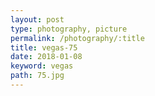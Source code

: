 ```yaml
---
layout: post
type: photography, picture
permalink: /photography/:title
title: vegas-75
date: 2018-01-08
keyword: vegas
path: 75.jpg
---
```



